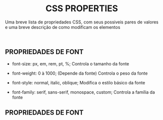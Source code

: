 <h1 align="center"> CSS PROPERTIES </h1>
 <p align="justify">Uma breve lista de propriedades CSS, com seus possiveis pares de valores e uma breve descrição de como modificam os elementos</p>
 <br>


## PROPRIEDADES DE FONT


- font-size: px, em, rem, pt, %;    Controla o tamanho da fonte

- font-weight: 0 à 1000;    (Depende da fonte) Controla o peso da fonte

- font-style: normal, italic, oblique;  Modifica o estilo básico da fonte

- font-family: serif, sans-serif, monospace, custom;    Controla a família da fonte


## PROPRIEDADES DE FONT
